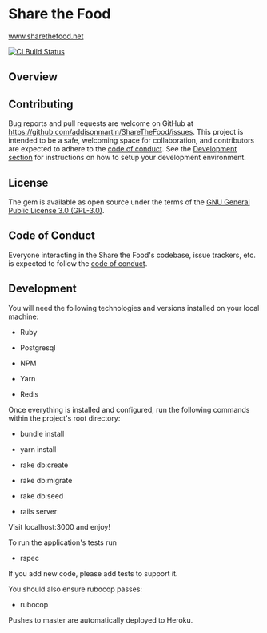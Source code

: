 # Share the Food
www.sharethefood.net

[![CI Build Status](https://ci-build-status.herokuapp.com/last.svg)](https://dashboard.heroku.com/pipelines/0643d4f8-b56d-4f75-88cf-e9de954537e9/tests)

## Overview

## Contributing

Bug reports and pull requests are welcome on GitHub at https://github.com/addisonmartin/ShareTheFood/issues.
This project is intended to be a safe, welcoming space for collaboration, and contributors are expected to adhere to the
[code of conduct](https://github.com/addisonmartin/ShareTheFood/blob/master/CODE_OF_CONDUCT.md).
See the [Development section](https://github.com/addisonmartin/ShareTheFood/blob/master/README.md#Development) for instructions on how to setup your development environment.

## License

The gem is available as open source under the terms of the [GNU General Public License 3.0 (GPL-3.0)](https://opensource.org/licenses/GPL-3.0).

## Code of Conduct

Everyone interacting in the Share the Food's codebase, issue trackers, etc. is expected to follow the
[code of conduct](https://github.com/addisonmartin/ShareTheFood/blob/master/CODE_OF_CONDUCT.md).


## Development

You will need the following technologies and versions installed on your local machine:
* Ruby

* Postgresql

* NPM

* Yarn

* Redis

Once everything is installed and configured, run the following commands within the project's root directory:

* bundle install

* yarn install

* rake db:create

* rake db:migrate

* rake db:seed

* rails server

Visit localhost:3000 and enjoy!

To run the application's tests run

* rspec

If you add new code, please add tests to support it.

You should also ensure rubocop passes:

* rubocop

Pushes to master are automatically deployed to Heroku.